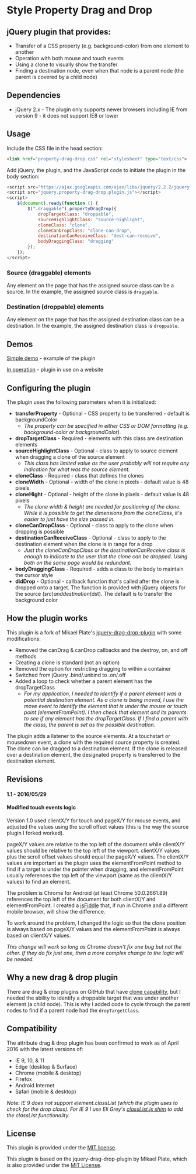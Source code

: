 Style Property Drag and Drop
============================

## jQuery plugin that provides:

* Transfer of a CSS property (e.g. background-color) from one element to another
* Operation with both mouse and touch events
* Using a clone to visually show the transfer
* Finding a destination node, even when that node is a parent node (the parent is covered by a child node)

## Dependencies
* jQuery 2.x - The plugin only supports newer browsers including IE from version 9 - it does not support IE8 or lower

## Usage

Include the CSS file in the head section:

~~~~ html
<link href="property-drag-drop.css" rel="stylesheet" type="text/css">
~~~~

Add jQuery, the plugin, and the JavaScript code to initiate the plugin in the body section:

~~~~ javascript
<script src="https://ajax.googleapis.com/ajax/libs/jquery/2.2.2/jquery.min.js"></script>
<script src="jquery.property-drag-drop.plugin.js"></script>
<script>
    $(document).ready(function () {
        $(".draggable").propertyDragDrop({
            dropTargetClass: "droppable",
            sourceHighlightClass: "source-highlight",
            cloneClass: "clone",
            cloneCanDropClass: "clone-can-drop",
            destinationCanReceiveClass: "dest-can-receive",
            bodyDraggingClass: "dragging"
        });
    });
</script>
~~~~

### Source (draggable) elements
Any element on the page that has the assigned source class can be a source. In the example, the assigned source class is `draggable`.

### Destination (droppable) elements

Any element on the page that has the assigned destination class can be a destination. In the example, the assigned destination class is `droppable`.

## Demos
[Simple demo](http://richdebourke.github.io/style-property-drag-and-drop/index.html) - example of the plugin

[In operation](http://goo.gl/4Huz36) - plugin in use on a website

## Configuring the plugin

The plugin uses the following parameters when it is initialized:

* **transferProperty** - Optional - CSS property to be transferred - default is backgroundColor
    * *The property can be specified in either CSS or DOM formatting (e.g. background-color or backgroundColor).*
* **dropTargetClass** - Required - elements with this class are destination elements
* **sourceHighlightClass** - Optional - class to apply to source element when dragging a clone of the source element
    * *This class has limited value as the user probably will not require any indication for what was the source element.* 
* **cloneClass** - Required - class that defines the clones
* **cloneWidth** - Optional - width of the clone in pixels - default value is 48 pixels
* **cloneHight** - Optional - height of the clone in pixels - default value is 48 pixels
    * *The clone width & height are needed for positioning of the clone. While it is possible to get the dimensions from the cloneClass, it's easier to just have the size passed in.*
* **cloneCanDropClass** - Optional - class to apply to the clone when dropping is possible
* **destinationCanReceiveClass** - Optional - class to apply to the destination element when the clone is in range for a drop
    * *Just the cloneCanDropClass or the destinationCanReceive class is enough to indicate to the user that the clone can be dropped. Using both on the same page would be redundant.*
* **bodyDraggingClass** - Required - adds a class to the body to maintain the cursor style
* **didDrop** - Optional - callback function that's called after the clone is dropped onto a target. The function is provided with jQuery objects for the source ($src) and destination ($dst). The default is to transfer the background color

## How the plugin works
This plugin is a fork of Mikael Plate's [jquery-drag-drop-plugin](https://github.com/mikeplate/jquery-drag-drop-plugin) with some modifications:
* Removed the canDrag & canDrop callbacks and the destroy, on, and off methods
* Creating a clone is standard (not an option)
* Removed the option for restricting dragging to within a container
* Switched from jQuery .bind/.unbind to .on/.off
* Added a loop to check whether a parent element has the dropTargetClass
    * *For my application, I needed to identify if a parent element was a potential destination element. As a clone is being moved, I use the move event to identify the element that is under the mouse or touch point (elementFromPoint). I then check that element and its parents to see if any element has the dropTargetClass. If I find a parent with the class, the parent is set as the possible destination.*

The plugin adds a listener to the source elements. At a touchstart or mousedown event, a clone with the required source property is created. The clone can be dragged to a destination element. If the clone is released over a destination element, the designated property is transferred to the destination element.

## Revisions
#### 1.1 - 2016/05/29
#### Modified touch events logic
Version 1.0 used clientX/Y for touch and pageX/Y for mouse events, and adjusted the values using the scroll offset values (this is the way the  source plugin I forked worked).

pageX/Y values are relative to the top left of the document while clientX/Y values should be relative to the top left of the viewport. clientX/Y values plus the scroll offset values should equal the pageX/Y values. The clientX/Y values are important as the plugin uses the elementFromPoint method to find if a target is under the pointer when dragging, and elementFromPoint usually references the top left of the viewport (same as the clientX/Y values) to find an element.

The problem is Chrome for Android (at least Chrome 50.0.2661.89) references the top left of the document for both clientX/Y and elementFromPoint. I created a [jsFiddle]() that, if run in Chrome and a different mobile browser, will show the difference.

To work around the problem, I changed the logic so that the clone position is always based on pageX/Y values and the elementFromPoint is always based on clientX/Y values.

*This change will work so long as Chrome doesn't fix one bug but not the other. If they do fix just one, then a more complex change to the logic will be needed.*

## Why a new drag & drop plugin
There are drag & drop plugins on GitHub that have [clone capability](https://github.com/mikeplate/jquery-drag-drop-plugin), but I needed the ability to identify a droppable target that was under another element (a child node). This is why I added code to cycle through the parent nodes to find if a parent node had the `dropTargetClass`.

## Compatibility
The attribute drag & drop plugin has been confirmed to work as of April 2016 with the latest versions of:
* IE 9, 10, & 11
* Edge (desktop & Surface)
* Chrome (mobile & desktop)
* Firefox
* Android Internet
* Safari (mobile & desktop)

*Note: IE 9 does not support element.classList (which the plugin uses to check for the drop class). For IE 9 I use Eli Grey's [classList.js shim](https://github.com/eligrey/classList.js) to add the classList functionality.*

## License
This plugin is provided under the [MIT license](http://opensource.org/licenses/mit-license.php).

This plugin is based on the jquery-drag-drop-plugin by Mikael Plate, which is also provided under the [MIT License](https://github.com/mikeplate/jquery-drag-drop-plugin/blob/master/LICENSE.txt).

